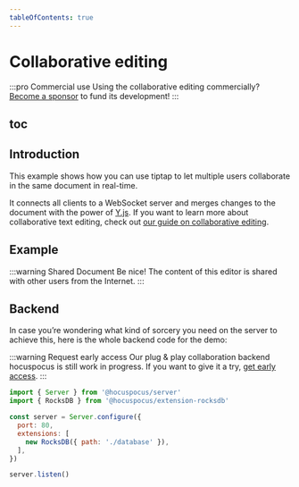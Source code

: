 ```yaml
---
tableOfContents: true
---
```


# Collaborative editing

:::pro Commercial use
Using the collaborative editing commercially? [Become a sponsor](/sponsor) to fund its development!
:::

## toc

## Introduction
This example shows how you can use tiptap to let multiple users collaborate in the same document in real-time.

It connects all clients to a WebSocket server and merges changes to the document with the power of [Y.js](https://github.com/yjs/yjs). If you want to learn more about collaborative text editing, check out [our guide on collaborative editing](/guide/collaborative-editing).

## Example
:::warning Shared Document
Be nice! The content of this editor is shared with other users from the Internet.
:::

<tiptap-demo name="Examples/CollaborativeEditing"></tiptap-demo>

## Backend
In case you’re wondering what kind of sorcery you need on the server to achieve this, here is the whole backend code for the demo:

:::warning Request early access
Our plug & play collaboration backend hocuspocus is still work in progress. If you want to give it a try, [get early access](https://www.hocuspocus.dev).
:::

```js
import { Server } from '@hocuspocus/server'
import { RocksDB } from '@hocuspocus/extension-rocksdb'

const server = Server.configure({
  port: 80,
  extensions: [
    new RocksDB({ path: './database' }),
  ],
})

server.listen()
```
